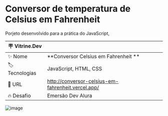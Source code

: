 # Conversor de temperatura de Celsius em Fahrenheit

Porjeto desenvolvido para a prática do JavaScript,

| :placard: Vitrine.Dev |     |
| -------------  | --- |
| :sparkles: Nome        | **Conversor Celsius em Fahrenheit **
| :label: Tecnologias | JavaScript, HTML, CSS
| :rocket: URL         | http://conversor-celsius-em-fahrenheit.vercel.app/
| :fire: Desafio     | Emersão Dev Alura

<!-- Inserir imagem com a #vitrinedev ao final do link -->
![image](https://user-images.githubusercontent.com/101264784/190155924-144501f7-631a-4886-8453-f896e7d20f4b.png#vitrinedev)

